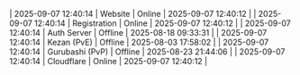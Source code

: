 | 2025-09-07 12:40:14 | Website | Online | 2025-09-07 12:40:12 |
| 2025-09-07 12:40:14 | Registration | Online | 2025-09-07 12:40:12 |
| 2025-09-07 12:40:14 | Auth Server | Offline | 2025-08-18 09:33:31 |
| 2025-09-07 12:40:14 | Kezan (PvE) | Offline | 2025-08-03 17:58:02 |
| 2025-09-07 12:40:14 | Gurubashi (PvP) | Offline | 2025-08-23 21:44:06 |
| 2025-09-07 12:40:14 | Cloudflare | Online | 2025-09-07 12:40:12 |
